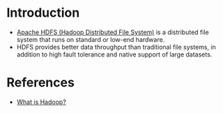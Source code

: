 
# Introduction
- [Apache HDFS (Hadoop Distributed File System)](https://hadoop.apache.org/docs/r1.2.1/hdfs_design.html) is a distributed file system that runs on standard or low-end hardware. 
- HDFS provides better data throughput than traditional file systems, in addition to high fault tolerance and native support of large datasets.

# References
- [What is Hadoop?](https://aws.amazon.com/emr/details/hadoop/what-is-hadoop/)